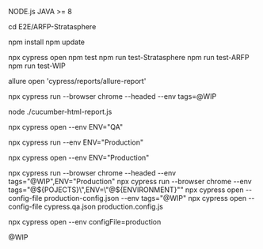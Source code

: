 NODE.js
JAVA >= 8 

cd E2E/ARFP-Stratasphere


npm install
npm update

npx cypress open
npm test
npm run test-Stratasphere
npm run test-ARFP
npm run test-WIP

allure open 'cypress/reports/allure-report'

npx cypress run --browser chrome --headed --env tags=@WIP

node ./cucumber-html-report.js

npx cypress open  --env ENV="QA"

npx cypress run  --env ENV="Production"

npx cypress open  --env ENV="Production"

npx cypress run --browser chrome --headed --env tags="@WIP",ENV="Production"
npx cypress run --browser chrome --env tags=\"@${POJECTS}\",ENV=\"@${ENVIRONMENT}\""
npx cypress open --config-file production-config.json --env tags="@WIP"
npx cypress open --config-file cypress.qa.json
production.config.js

npx cypress open --env configFile=production

@WIP
